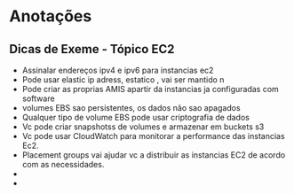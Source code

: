 
# Anotações 
## Dicas de Exeme - Tópico EC2 
- Assinalar endereços ipv4 e ipv6 para instancias ec2
- Pode usar elastic ip adress, estatico , vai ser mantido n
- Pode criar as proprias AMIS apartir da instancias ja configuradas com software
- volumes  EBS sao persistentes, os dados não sao apagados
- Qualquer tipo de volume EBS pode usar criptografia de dados
- Vc pode criar snapshotss de volumes e armazenar em buckets s3
- Vc pode usar CloudWatch para monitorar a performance das instancias Ec2.
- Placement groups vai ajudar vc a distribuir as instancias EC2 de acordo com as necessidades.
- 
- 

